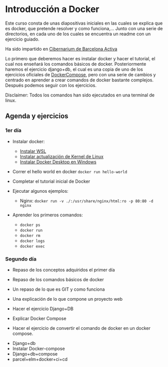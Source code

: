 # Introducción a Docker

Este curso consta de unas diapositivas iniciales en las cuales se explica que es
docker, que pretende resolver y como funciona,... Junto con una serie de
directorios, en cada uno de los cuales se encuentra un readme con un ejercicio
guiado.

Ha sido impartido en [Cibernarium de Barcelona Activa](https://cibernarium.barcelonactiva.cat/home)

Lo primero que deberemos hacer es instalar docker y hacer el tutorial, el cual
nos enseñará los comandos básicos de docker. Posteriormente haremos el ejercicio
django+db, el cual es una copia de uno de los ejercicios oficiales de
[DockerCompose](https://docs.docker.com/samples/django/), pero con una serie de
cambios y centrado en aprender a crear comandos de docker bastante complejos.
Después podemos seguir con los ejercicios.

Disclaimer: Todos los comandos han sido ejecutados en una terminal de linux.

## Agenda y ejercicios

### 1er día

* Instalar docker:
  * [Instalar WSL](https://docs.microsoft.com/en-us/windows/wsl/install)
  * [Instalar actualización de Kernel de Linux](https://docs.microsoft.com/es-es/windows/wsl/install-manual#step-4---download-the-linux-kernel-update-package)
  * [Instalar Docker Desktop en Windows](https://docs.docker.com/desktop/windows/install/)

* Correr el hello world en docker `docker run hello-world`
* Completar el tutorial inicial de Docker

* Ejecutar algunos ejemplos:
  * Nginx: `docker run -v ./:/usr/share/nginx/html:ro -p 80:80 -d nginx`

* Aprender los primeros comandos:
  * `docker ps`
  * `docker run`
  * `docker rm`
  * `docker logs`
  * `docker exec`

### Segundo día

* Repaso de los conceptos adquiridos el primer día
* Repaso de los comandos básicos de docker
* Un repaso de lo que es GIT y como funciona
* Una explicación de lo que compone un proyecto web
* Hacer el ejercicio Django+DB

* Explicar Docker Compose
* Hacer el ejercicio de convertir el comando de docker en un docker compose.

- Django+db
- Instalar Docker-compose
- Django+db+compose
- parcel+elm+docker+ci+cd
